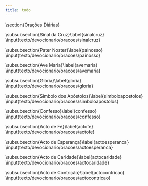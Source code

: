 ```yaml
---
title: todo
---
```

\section{Orações Diárias}

\subsubsection{Sinal da Cruz}\label{sinalcruz}
\input{texto/devocionario/oracoes/sinalcruz}

\subsubsection{Pater Noster}\label{painosso}
\input{texto/devocionario/oracoes/painosso}

\subsubsection{Ave Maria}\label{avemaria}
\input{texto/devocionario/oracoes/avemaria}

\subsubsection{Glória}\label{gloria}
\input{texto/devocionario/oracoes/gloria}

\subsubsection{Símbolo dos Apóstolos}\label{simboloapostolos}
\input{texto/devocionario/oracoes/simboloapostolos}

\subsubsection{Confesso}\label{confesso}
\input{texto/devocionario/oracoes/confesso}

\subsubsection{Acto de Fé}\label{actofe}
\input{texto/devocionario/oracoes/actofe}

\subsubsection{Acto de Esperança}\label{actoesperanca}
\input{texto/devocionario/oracoes/actoesperanca}

\subsubsection{Acto de Caridade}\label{actocaridade}
\input{texto/devocionario/oracoes/actocaridade}

\subsubsection{Acto de Contrição}\label{actocontricao}
\input{texto/devocionario/oracoes/actocontricao}

